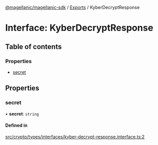 [@magellanic/magellanic-sdk](../README.md) / [Exports](../modules.md) / KyberDecryptResponse

# Interface: KyberDecryptResponse

## Table of contents

### Properties

- [secret](KyberDecryptResponse.md#secret)

## Properties

### secret

• **secret**: `string`

#### Defined in

[src/crypto/types/interfaces/kyber-decrypt-response.interface.ts:2](https://gitlab.com/magellanic/platform/magellanic-ciem/magellanic-ciem-sdk/-/blob/87cc13f/src/crypto/types/interfaces/kyber-decrypt-response.interface.ts#L2)
